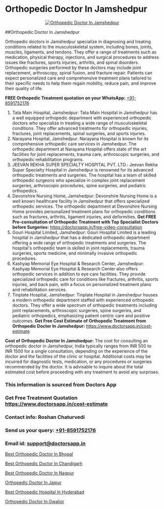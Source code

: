 # Orthopedic Doctor In Jamshedpur

<p align="center">
  <a href="https://doctorsapp.in">
    <img src="https://i.ibb.co/tqM3hNg/sqdqdqsddsa.png" alt="Orthopedic Doctor In Jamshedpur">
  </a>
</p>
##Orthopedic Doctor In Jamshedpur

Orthopedic doctors in Jamshedpur specialize in diagnosing and treating conditions related to the musculoskeletal system, including bones, joints, muscles, ligaments, and tendons. They offer a range of treatments such as medication, physical therapy, injections, and surgical procedures to address issues like fractures, sports injuries, arthritis, and spinal disorders. Orthopedic surgeries performed by these doctors may include joint replacement, arthroscopy, spinal fusion, and fracture repair. Patients can expect personalized care and comprehensive treatment plans tailored to their specific needs to help them regain mobility, reduce pain, and improve their quality of life.

**FREE Orthopedic Treatment quotation on your WhatsApp:**  [+91-8591752176](https://api.whatsapp.com/send?phone=8591752176)

1) Tata Main Hospital, Jamshedpur:
Tata Main Hospital in Jamshedpur has a well equipped orthopedic department with experienced orthopedic doctors who specialize in treating a wide range of musculoskeletal conditions. They offer advanced treatments for orthopedic injuries, fractures, joint replacements, spinal surgeries, and sports injuries.
2) Narayana Hospital, Jamshedpur:
Narayana Hospital is known for its comprehensive orthopedic care services in Jamshedpur. The orthopedic department at Narayana Hospital offers state of the art facilities for joint replacements, trauma care, arthroscopic surgeries, and orthopedic rehabilitation programs.
3) JEEVAN REKHA SUPER SPECIALTY HOSPITAL PVT. LTD.:
Jeevan Rekha Super Specialty Hospital in Jamshedpur is renowned for its advanced orthopedic treatments and surgeries. The hospital has a team of skilled orthopedic surgeons who specialize in complex joint replacement surgeries, arthroscopic procedures, spine surgeries, and pediatric orthopedics.
4) Devonshire Nursing Home, Jamshedpur:
Devonshire Nursing Home is a well known healthcare facility in Jamshedpur that offers specialized orthopedic services. The orthopedic department at Devonshire Nursing Home provides personalized treatment plans for orthopedic conditions such as fractures, arthritis, ligament injuries, and deformities.
**Get FREE Pre-consultation of Orthopedic Treatment with Top Specialist Doctors before Surgeries:** https://doctorsapp.in/free-video-consultation
5) Gouri Hospital Limited, Jamshedpur:
Gouri Hospital Limited is a leading hospital in Jamshedpur that has a dedicated orthopedic department offering a wide range of orthopedic treatments and surgeries. The hospital's orthopedic team is skilled in joint replacements, trauma surgeries, sports medicine, and minimally invasive orthopedic procedures.
6) Kashyap Memorial Eye Hospital & Research Center, Jamshedpur:
Kashyap Memorial Eye Hospital & Research Center also offers orthopedic services in addition to eye care facilities. They provide specialized orthopedic care for conditions like fractures, arthritis, sports injuries, and back pain, with a focus on personalized treatment plans and rehabilitation services.
7) Tinplate Hospital, Jamshedpur:
Tinplate Hospital in Jamshedpur houses a modern orthopedic department staffed with experienced orthopedic doctors. They offer a wide spectrum of orthopedic treatments including joint replacements, arthroscopic surgeries, spine surgeries, and pediatric orthopedics, emphasizing patient centric care and positive outcomes.
**Get Free Cost Estimate of Orthopedic Treatment from Orthopedic Doctor In Jamshedpur:** https://www.doctorsapp.in/cost-estimate

**Cost of Orthopedic Doctor In Jamshedpur:**
The cost for consulting an orthopedic doctor in Jamshedpur, India typically ranges from INR 500 to INR 1500 for a single consultation, depending on the experience of the doctor and the facilities of the clinic or hospital. Additional costs may be incurred for diagnostic tests, medication, or any procedures or surgeries recommended by the doctor. It is advisable to inquire about the total estimated cost before proceeding with any treatment to avoid any surprises.

### This information is sourced from Doctors App 
### Get Free Treatment Quotation https://www.doctorsapp.in/cost-estimate
### Contact info: Roshan Chaturvedi 
### Send us your query: [+91-8591752176](https://api.whatsapp.com/send?phone=8591752176) 
### Email id: support@doctorsapp.in

[Best Orthopedic Doctor In Bhopal](https://www.linkedin.com/pulse/best-orthopedic-doctor-bhopal-doctorsapp-rajshahi-ntwoe?trackingId=oUFeE6WsqCBeEph1k%2B8%2Fbw%3D%3D&lipi=urn%3Ali%3Apage%3Ad_flagship3_company_admin%3BtGKQvLKET%2FOkWlJl4W0MBA%3D%3D)

[Best Orthopedic Doctor In Chandigarh](https://www.linkedin.com/pulse/best-orthopedic-doctor-chandigarh-doctorsapp-khulna-ptjqe?trackingId=AbMjC857zthl%2BNhxHN%2FGjA%3D%3D&lipi=urn%3Ali%3Apage%3Ad_flagship3_company_admin%3BEfzsr1%2BmQ6eR1XkJR7MU1A%3D%3D)

[Best Orthopedic Doctor In Nagpur](https://medium.com/@vimalrana22/best-orthopedic-doctor-in-nagpur-828a7e80d2f9)

[Orthopedic Doctor In Jaipur](https://medium.com/@vimalrana22/orthopedic-doctor-in-jaipur-cab5aa22cd63)

[Best Orthopedic Hospital In Hyderabad](https://justacademyin.github.io/justacademy/best-orthopedic-hospital-in-hyderabad)

[Orthopedic Doctor In Gwalior](https://justacademyin.github.io/justacademy/orthopedic-doctor-in-gwalior)

